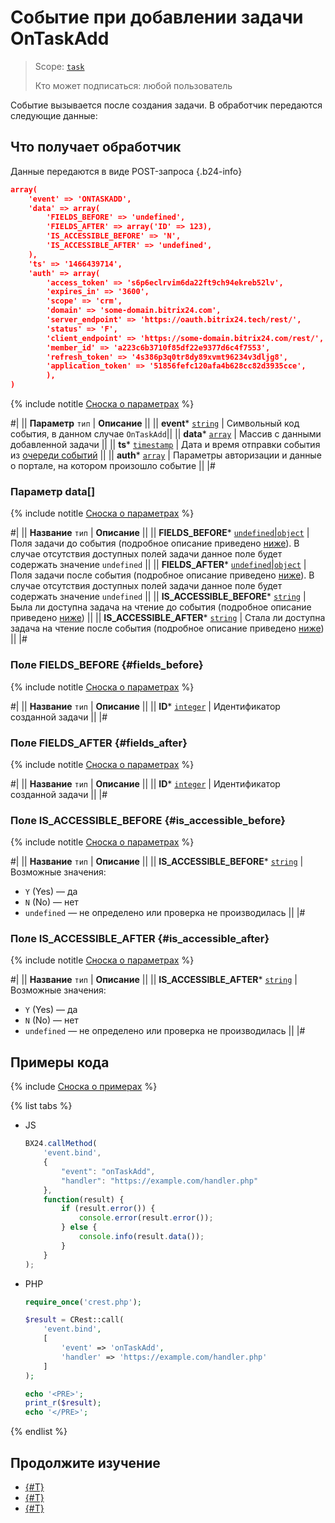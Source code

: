 # Событие при добавлении задачи OnTaskAdd

> Scope: [`task`](../../scopes/permissions.md)
>
> Кто может подписаться: любой пользователь

Событие вызывается после создания задачи. В обработчик передаются следующие данные:

## Что получает обработчик

Данные передаются в виде POST-запроса {.b24-info}

```json
array(
    'event' => 'ONTASKADD',
    'data' => array(
        'FIELDS_BEFORE' => 'undefined',
        'FIELDS_AFTER' => array('ID' => 123),
        'IS_ACCESSIBLE_BEFORE' => 'N',
        'IS_ACCESSIBLE_AFTER' => 'undefined',
    ),
    'ts' => '1466439714',
    'auth' => array(
        'access_token' => 's6p6eclrvim6da22ft9ch94ekreb52lv',
        'expires_in' => '3600',
        'scope' => 'crm',
        'domain' => 'some-domain.bitrix24.com',
        'server_endpoint' => 'https://oauth.bitrix24.tech/rest/',
        'status' => 'F',
        'client_endpoint' => 'https://some-domain.bitrix24.com/rest/',
        'member_id' => 'a223c6b3710f85df22e9377d6c4f7553',
        'refresh_token' => '4s386p3q0tr8dy89xvmt96234v3dljg8',
        'application_token' => '51856fefc120afa4b628cc82d3935cce',
        ),
)
```

{% include notitle [Сноска о параметрах](../../../_includes/required.md) %}

#|
|| **Параметр**
`тип` | **Описание** ||
|| **event***
[`string`](../../data-types.md) | Символьный код события, в данном случае `OnTaskAdd`||
|| **data***
[`array`](../../data-types.md) | Массив с данными добавленной задачи ||
|| **ts***
[`timestamp`](../../data-types.md) | Дата и время отправки события из [очереди событий](../../events/index.md) ||
|| **auth***
[`array`](../../data-types.md) | Параметры авторизации и данные о портале, на котором произошло событие ||
|#

### Параметр data[]

{% include notitle [Сноска о параметрах](../../../_includes/required.md) %}

#|
|| **Название**
`тип` | **Описание** ||
|| **FIELDS_BEFORE***
[`undefined`\|`object`](../../data-types.md) | Поля задачи до события (подробное описание приведено [ниже](#fields_before)). В случае отсутствия доступных полей задачи данное поле будет содержать значение `undefined` ||
|| **FIELDS_AFTER***
[`undefined`\|`object`](../../data-types.md) | Поля задачи после события (подробное описание приведено [ниже](#fields_after)). В случае отсутствия доступных полей задачи данное поле будет содержать значение `undefined` ||
|| **IS_ACCESSIBLE_BEFORE***
[`string`](../../data-types.md) | Была ли доступна задача на чтение до события (подробное описание приведено [ниже](#is_accessible_before)) ||
|| **IS_ACCESSIBLE_AFTER***
[`string`](../../data-types.md) | Стала ли доступна задача на чтение после события (подробное описание приведено [ниже](#is_accessible_after)) ||
|#

### Поле FIELDS_BEFORE {#fields_before}

{% include notitle [Сноска о параметрах](../../../_includes/required.md) %}

#|
|| **Название**
`тип` | **Описание** ||
|| **ID***
[`integer`](../../data-types.md) | Идентификатор созданной задачи ||
|#

### Поле FIELDS_AFTER {#fields_after}

{% include notitle [Сноска о параметрах](../../../_includes/required.md) %}

#|
|| **Название**
`тип` | **Описание** ||
|| **ID***
[`integer`](../../data-types.md) | Идентификатор созданной задачи ||
|#

### Поле IS_ACCESSIBLE_BEFORE {#is_accessible_before}

{% include notitle [Сноска о параметрах](../../../_includes/required.md) %}

#|
|| **Название**
`тип` | **Описание** ||
|| **IS_ACCESSIBLE_BEFORE***
[`string`](../../data-types.md) | Возможные значения:
- `Y` (Yes) — да
- `N` (No) — нет
- `undefined` — не определено или проверка не производилась ||
|#

### Поле IS_ACCESSIBLE_AFTER {#is_accessible_after}

{% include notitle [Сноска о параметрах](../../../_includes/required.md) %}

#|
|| **Название**
`тип` | **Описание** ||
|| **IS_ACCESSIBLE_AFTER***
[`string`](../../data-types.md) | Возможные значения:
- `Y` (Yes) — да
- `N` (No) — нет
- `undefined` — не определено или проверка не производилась ||
|#


## Примеры кода

{% include [Сноска о примерах](../../../_includes/examples.md) %}

{% list tabs %}

- JS

    ```js
    BX24.callMethod(
        'event.bind',
        {
            "event": "onTaskAdd",
            "handler": "https://example.com/handler.php"
        },
        function(result) {
            if (result.error()) {
                console.error(result.error());
            } else {
                console.info(result.data());
            }
        }
    );
    ```

- PHP

    ```php
    require_once('crest.php');

    $result = CRest::call(
        'event.bind',
        [
            'event' => 'onTaskAdd',
            'handler' => 'https://example.com/handler.php'
        ]
    );

    echo '<PRE>';
    print_r($result);
    echo '</PRE>';
    ```

{% endlist %}

## Продолжите изучение

- [{#T}](./index.md)
- [{#T}](./on-task-update.md)
- [{#T}](./on-task-delete.md)